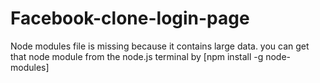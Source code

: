 # Facebook-clone-login-page
Node modules file is missing because it contains large data. you can get that node module from the node.js terminal by [npm install -g node-modules]

